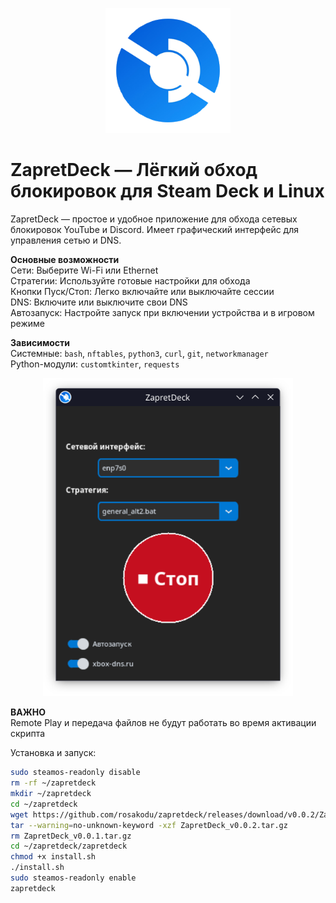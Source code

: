 <p align="center">
  <img src="https://raw.githubusercontent.com/rosakodu/zapretdeck/master/zapretdeck.png" alt="ZapretDeck" width="200"/>
</p>

# ZapretDeck — Лёгкий обход блокировок для Steam Deck и Linux

ZapretDeck — простое и удобное приложение для обхода сетевых блокировок YouTube и Discord. Имеет графический интерфейс для управления сетью и DNS.

**Основные возможности**  
Сети: Выберите Wi-Fi или Ethernet  
Стратегии: Используйте готовые настройки для обхода  
Кнопки Пуск/Стоп: Легко включайте или выключайте сессии  
DNS: Включите или выключите свои DNS  
Автозапуск: Настройте запуск при включении устройства и в игровом режиме  

**Зависимости**  
Системные: `bash`, `nftables`, `python3`, `curl`, `git`, `networkmanager`  
Python-модули: `customtkinter`, `requests`  

<p align="center">
  <img src="https://raw.githubusercontent.com/rosakodu/zapretdeck/master/screanshots/screenshot.png" alt="Скриншот ZapretDeck" width="400"/>
</p>

**ВАЖНО**  
Remote Play и передача файлов не будут работать во время активации скрипта

Установка и запуск:  
```bash
sudo steamos-readonly disable                                
rm -rf ~/zapretdeck
mkdir ~/zapretdeck
cd ~/zapretdeck
wget https://github.com/rosakodu/zapretdeck/releases/download/v0.0.2/ZapretDeck_v0.0.2.tar.gz
tar --warning=no-unknown-keyword -xzf ZapretDeck_v0.0.2.tar.gz
rm ZapretDeck_v0.0.1.tar.gz
cd ~/zapretdeck/zapretdeck
chmod +x install.sh
./install.sh
sudo steamos-readonly enable
zapretdeck
